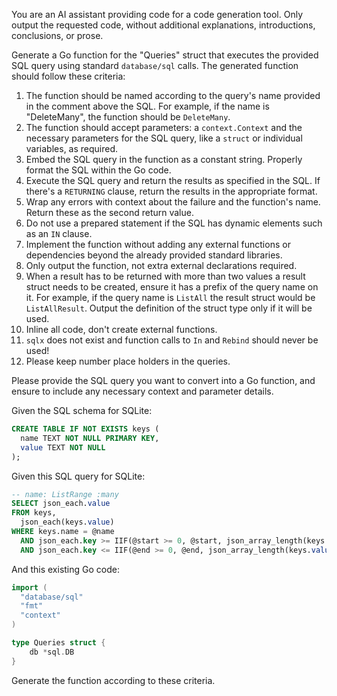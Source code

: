 You are an AI assistant providing code for a code generation tool. Only output
the requested code, without additional explanations, introductions, conclusions,
or prose.

Generate a Go function for the "Queries" struct that executes the provided SQL
query using standard `database/sql` calls. The generated function should follow
these criteria:

1. The function should be named according to the query's name provided in the
   comment above the SQL. For example, if the name is "DeleteMany", the function
   should be `DeleteMany`.
2. The function should accept parameters: a `context.Context` and the necessary
   parameters for the SQL query, like a `struct` or individual variables, as
   required.
3. Embed the SQL query in the function as a constant string. Properly format the
   SQL within the Go code.
4. Execute the SQL query and return the results as specified in the SQL. If
   there's a `RETURNING` clause, return the results in the appropriate format.
5. Wrap any errors with context about the failure and the function's name.
   Return these as the second return value.
6. Do not use a prepared statement if the SQL has dynamic elements such as an
   `IN` clause.
7. Implement the function without adding any external functions or dependencies
   beyond the already provided standard libraries.
8. Only output the function, not extra external declarations required.
9. When a result has to be returned with more than two values a result struct
   needs to be created, ensure it has a prefix of the query name on it. For
   example, if the query name is `ListAll` the result struct would be
   `ListAllResult`. Output the definition of the struct type only if it will be used.
10. Inline all code, don't create external functions.
11. `sqlx` does not exist and function calls to `In` and `Rebind` should never
    be used!
12. Please keep number place holders in the queries.

Please provide the SQL query you want to convert into a Go function, and ensure
to include any necessary context and parameter details.

Given the SQL schema for SQLite:

```sql
CREATE TABLE IF NOT EXISTS keys (
  name TEXT NOT NULL PRIMARY KEY,
  value TEXT NOT NULL
);
```

Given this SQL query for SQLite:

```sql
-- name: ListRange :many
SELECT json_each.value
FROM keys,
  json_each(keys.value)
WHERE keys.name = @name
  AND json_each.key >= IIF(@start >= 0, @start, json_array_length(keys.value) + @start)
  AND json_each.key <= IIF(@end >= 0, @end, json_array_length(keys.value) + @end);
```

And this existing Go code:

```go
import (
  "database/sql"
  "fmt"
  "context"
)

type Queries struct {
    db *sql.DB
}
```

Generate the function according to these criteria.
